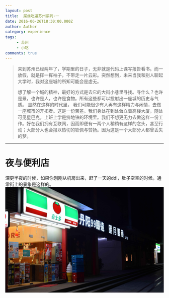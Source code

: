 ```yaml
---
layout: post
title:  屌丝吃遍苏州系列·一
date: 2016-06-26T18:30:00.000Z
author: Author
category: experience
tags:
     - 苏州
     - 小吃
comments: true
---
```


> 来到苏州已经两年了，学期里的日子，无非就是代码上课写报告看书。而一放假，就是挥一挥袖子，不带走一片云彩。突然想到，未来当我和别人聊起大学时，我对这座城的所知可能会是虚无。
>
>想了解一个城的精神，最好的方式是去它的大街小巷里寻找。寻什么？也许是景，也许是人，也许是食物。所有这些都可以投射出一座城的历史与气质。
>显然在这样的时代里， 我们可能很少有人再有这样精力与闲情，去做一座城市的开拓者。这是一份苦差。我们身处在到处耸立着高楼大厦，随处可见星巴克，上班上学是挤地铁的环境里。我们不想更无力去做这样一份工作。好在我们拥有互联网，因而即便有一两个人稍稍有这样的念头，甚至行动；大部分人也会报以热切的钦佩与赞扬。因为这是一个大部分人都曾丢失的梦。


---

# **夜与便利店**

深更半夜的时候，如果你刚刚从机房出来，赶了一天的ddl，肚子空空的时候。通常街上的景象是这样的。
![](/img/2016-06-26-foody-in-suzhou-part-one/DSC_0689.jpg)
